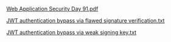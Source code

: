 [Web Application Security Day 91.pdf](https://github.com/fengsujie/Web-Application-Security-Day-91/files/10097823/Web.Application.Security.Day.91.pdf)



[JWT authentication bypass via flawed signature verification.txt](https://github.com/fengsujie/Web-Application-Security-Day-91/files/10097824/JWT.authentication.bypass.via.flawed.signature.verification.txt)



[JWT authentication bypass via weak signing key.txt](https://github.com/fengsujie/Web-Application-Security-Day-91/files/10097825/JWT.authentication.bypass.via.weak.signing.key.txt)
